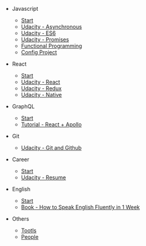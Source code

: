 * Javascript

  * [Start](javascript/javascript-start.md)
  * [Udacity - Asynchronous](javascript/udacity-asynchronous.md)
  * [Udacity - ES6](javascript/udacity-es6.md)
  * [Udacity - Promises](javascript/udacity-promises.md)
  * [Functional Programming](javascript/fp.md)
  * [Config Project](javascript/config-project.md)

* React

  * [Start](react/react-start.md)
  * [Udacity - React](react/udacity-1-react.md)
  * [Udacity - Redux](react/udacity-2-redux.md)
  * [Udacity - Native](react/udacity-3-native.md)

* GraphQL

  * [Start](graphql/graphql-start.md)
  * [Tutorial - React + Apollo](graphql/tutorial-graphql-apollo-react.md)

* Git

  * [Udacity - Git and Github](git/udacity-git-github.md)

* Career

  * [Start](career/career-start.md)
  * [Udacity - Resume](career/udacity-resume.md)

* English

  * [Start](english/english-start.md)
  * [Book - How to Speak English Fluently in 1 Week](english/book-fluently-a-week.md)

* Others

  * [Tootls](others/tools.md)
  * [People](others/people.md)

